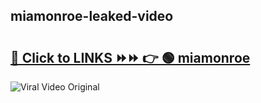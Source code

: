 
 ## miamonroe-leaked-video 

# <h2><a href="https://clipsfans.com/miamonroe&ref=git">🔗 Click to LINKS ⏩⏩ 👉 🟢 miamonroe </a></h2>

<a href="https://clipsfans.com/miamonroe&ref=git" rel="nofollow" data-target="animated-image.originalLink"><img src="https://i.ibb.co.com/xMMVF88/686577567.gif" alt="Viral Video Original" style="max-width: 100%; display: inline-block;" data-target="animated-image.originalImage"></a>
